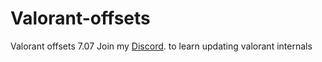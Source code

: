 # Valorant-offsets
Valorant offsets 7.07
Join my [Discord](https://discord.gg/8fgPNGxftM). to learn updating valorant internals
